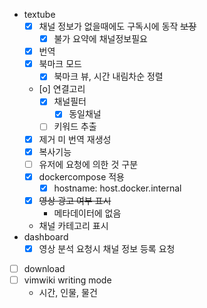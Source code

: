 - textube
  - [X] 채널 정보가 없을때에도 구독시에 동작 ~~보장~~
    - [X] 불가 요약에 채널정보필요
  - [X] 번역
  - [X] 북마크 모드
    - [X] 북마크 뷰, 시간 내림차순 정렬
  - [o] 연결고리
    - [X] 채널필터
      - [X] 동일채널 
    - [ ] 키워드 추출
  - [X] 제거 미 번역 재생성
  - [X] 복사기능
  - [ ] 유저에 요청에 의한 것 구분
  - [X] dockercompose 적용
    - [X] hostname: host.docker.internal
  - [X] ~~영상 광고 여부 표시~~
    - 메타데이터에 없음
  - 채널 카테고리 표시
- dashboard
  - [X] 영상 분석 요청시 채널 정보 등록 요청
- [ ] download
- [ ] vimwiki writing mode
  - 시간, 인물, 물건
